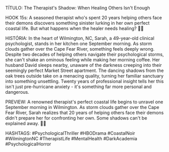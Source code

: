 TÍTULO: The Therapist's Shadow: When Healing Others Isn't Enough

HOOK 15s:
A seasoned therapist who's spent 20 years helping others face their demons discovers something sinister lurking in her own perfect coastal life. But what happens when the healer needs healing? 🌊🧠

HISTÓRIA:
In the heart of Wilmington, NC, Sarah, a 49-year-old clinical psychologist, stands in her kitchen one September morning. As storm clouds gather over the Cape Fear River, something feels deeply wrong. Despite two decades of helping others navigate their psychological storms, she can't shake an ominous feeling while making her morning coffee. Her husband David sleeps nearby, unaware of the darkness creeping into their seemingly perfect Market Street apartment. The dancing shadows from the oak trees outside take on a menacing quality, turning her familiar sanctuary into something unsettling. Twenty years of professional insight tells her this isn't just pre-hurricane anxiety - it's something far more personal and dangerous.

PREVIEW:
A renowned therapist's perfect coastal life begins to unravel one September morning in Wilmington. As storm clouds gather over the Cape Fear River, Sarah realizes that 20 years of helping others face their demons didn't prepare her for confronting her own. Some shadows can't be explained away. 🌊🧠

HASHTAGS:
#PsychologicalThriller #HBODrama #CoastalNoir #WilmingtonNC #TherapistLife #MentalHealth #DarkAcademia #PsychologicalHorror